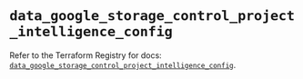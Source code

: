 # `data_google_storage_control_project_intelligence_config`

Refer to the Terraform Registry for docs: [`data_google_storage_control_project_intelligence_config`](https://registry.terraform.io/providers/hashicorp/google-beta/6.49.1/docs/data-sources/google_storage_control_project_intelligence_config).
